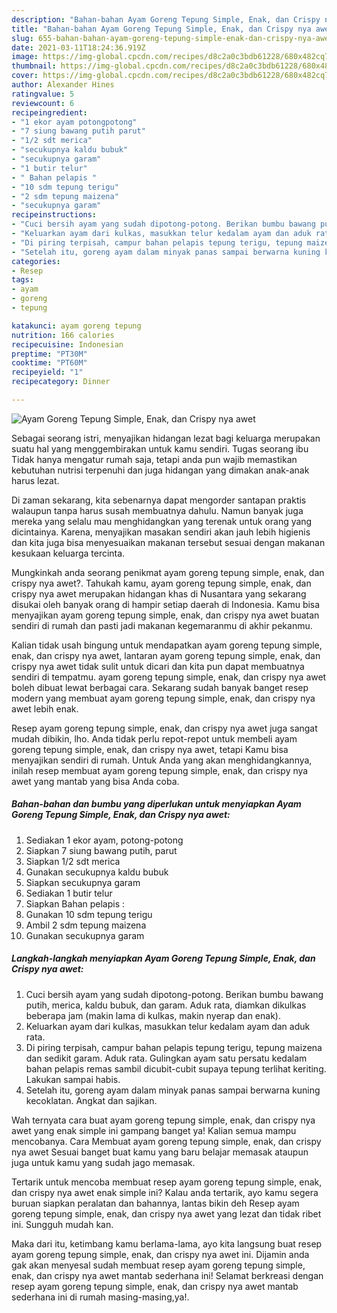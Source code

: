 ```yaml
---
description: "Bahan-bahan Ayam Goreng Tepung Simple, Enak, dan Crispy nya awet yang lezat Untuk Jualan"
title: "Bahan-bahan Ayam Goreng Tepung Simple, Enak, dan Crispy nya awet yang lezat Untuk Jualan"
slug: 655-bahan-bahan-ayam-goreng-tepung-simple-enak-dan-crispy-nya-awet-yang-lezat-untuk-jualan
date: 2021-03-11T18:24:36.919Z
image: https://img-global.cpcdn.com/recipes/d8c2a0c3bdb61228/680x482cq70/ayam-goreng-tepung-simple-enak-dan-crispy-nya-awet-foto-resep-utama.jpg
thumbnail: https://img-global.cpcdn.com/recipes/d8c2a0c3bdb61228/680x482cq70/ayam-goreng-tepung-simple-enak-dan-crispy-nya-awet-foto-resep-utama.jpg
cover: https://img-global.cpcdn.com/recipes/d8c2a0c3bdb61228/680x482cq70/ayam-goreng-tepung-simple-enak-dan-crispy-nya-awet-foto-resep-utama.jpg
author: Alexander Hines
ratingvalue: 5
reviewcount: 6
recipeingredient:
- "1 ekor ayam potongpotong"
- "7 siung bawang putih parut"
- "1/2 sdt merica"
- "secukupnya kaldu bubuk"
- "secukupnya garam"
- "1 butir telur"
- " Bahan pelapis "
- "10 sdm tepung terigu"
- "2 sdm tepung maizena"
- "secukupnya garam"
recipeinstructions:
- "Cuci bersih ayam yang sudah dipotong-potong. Berikan bumbu bawang putih, merica, kaldu bubuk, dan garam. Aduk rata, diamkan dikulkas beberapa jam (makin lama di kulkas, makin nyerap dan enak)."
- "Keluarkan ayam dari kulkas, masukkan telur kedalam ayam dan aduk rata."
- "Di piring terpisah, campur bahan pelapis tepung terigu, tepung maizena dan sedikit garam. Aduk rata. Gulingkan ayam satu persatu kedalam bahan pelapis remas sambil dicubit-cubit supaya tepung terlihat keriting. Lakukan sampai habis."
- "Setelah itu, goreng ayam dalam minyak panas sampai berwarna kuning kecoklatan. Angkat dan sajikan."
categories:
- Resep
tags:
- ayam
- goreng
- tepung

katakunci: ayam goreng tepung 
nutrition: 166 calories
recipecuisine: Indonesian
preptime: "PT30M"
cooktime: "PT60M"
recipeyield: "1"
recipecategory: Dinner

---
```



![Ayam Goreng Tepung Simple, Enak, dan Crispy nya awet](https://img-global.cpcdn.com/recipes/d8c2a0c3bdb61228/680x482cq70/ayam-goreng-tepung-simple-enak-dan-crispy-nya-awet-foto-resep-utama.jpg)

Sebagai seorang istri, menyajikan hidangan lezat bagi keluarga merupakan suatu hal yang menggembirakan untuk kamu sendiri. Tugas seorang ibu Tidak hanya mengatur rumah saja, tetapi anda pun wajib memastikan kebutuhan nutrisi terpenuhi dan juga hidangan yang dimakan anak-anak harus lezat.

Di zaman  sekarang, kita sebenarnya dapat mengorder santapan praktis walaupun tanpa harus susah membuatnya dahulu. Namun banyak juga mereka yang selalu mau menghidangkan yang terenak untuk orang yang dicintainya. Karena, menyajikan masakan sendiri akan jauh lebih higienis dan kita juga bisa menyesuaikan makanan tersebut sesuai dengan makanan kesukaan keluarga tercinta. 



Mungkinkah anda seorang penikmat ayam goreng tepung simple, enak, dan crispy nya awet?. Tahukah kamu, ayam goreng tepung simple, enak, dan crispy nya awet merupakan hidangan khas di Nusantara yang sekarang disukai oleh banyak orang di hampir setiap daerah di Indonesia. Kamu bisa menyajikan ayam goreng tepung simple, enak, dan crispy nya awet buatan sendiri di rumah dan pasti jadi makanan kegemaranmu di akhir pekanmu.

Kalian tidak usah bingung untuk mendapatkan ayam goreng tepung simple, enak, dan crispy nya awet, lantaran ayam goreng tepung simple, enak, dan crispy nya awet tidak sulit untuk dicari dan kita pun dapat membuatnya sendiri di tempatmu. ayam goreng tepung simple, enak, dan crispy nya awet boleh dibuat lewat berbagai cara. Sekarang sudah banyak banget resep modern yang membuat ayam goreng tepung simple, enak, dan crispy nya awet lebih enak.

Resep ayam goreng tepung simple, enak, dan crispy nya awet juga sangat mudah dibikin, lho. Anda tidak perlu repot-repot untuk membeli ayam goreng tepung simple, enak, dan crispy nya awet, tetapi Kamu bisa menyajikan sendiri di rumah. Untuk Anda yang akan menghidangkannya, inilah resep membuat ayam goreng tepung simple, enak, dan crispy nya awet yang mantab yang bisa Anda coba.

<!--inarticleads1-->

##### Bahan-bahan dan bumbu yang diperlukan untuk menyiapkan Ayam Goreng Tepung Simple, Enak, dan Crispy nya awet:

1. Sediakan 1 ekor ayam, potong-potong
1. Siapkan 7 siung bawang putih, parut
1. Siapkan 1/2 sdt merica
1. Gunakan secukupnya kaldu bubuk
1. Siapkan secukupnya garam
1. Sediakan 1 butir telur
1. Siapkan  Bahan pelapis :
1. Gunakan 10 sdm tepung terigu
1. Ambil 2 sdm tepung maizena
1. Gunakan secukupnya garam




<!--inarticleads2-->

##### Langkah-langkah menyiapkan Ayam Goreng Tepung Simple, Enak, dan Crispy nya awet:

1. Cuci bersih ayam yang sudah dipotong-potong. Berikan bumbu bawang putih, merica, kaldu bubuk, dan garam. Aduk rata, diamkan dikulkas beberapa jam (makin lama di kulkas, makin nyerap dan enak).
1. Keluarkan ayam dari kulkas, masukkan telur kedalam ayam dan aduk rata.
1. Di piring terpisah, campur bahan pelapis tepung terigu, tepung maizena dan sedikit garam. Aduk rata. Gulingkan ayam satu persatu kedalam bahan pelapis remas sambil dicubit-cubit supaya tepung terlihat keriting. Lakukan sampai habis.
1. Setelah itu, goreng ayam dalam minyak panas sampai berwarna kuning kecoklatan. Angkat dan sajikan.




Wah ternyata cara buat ayam goreng tepung simple, enak, dan crispy nya awet yang enak simple ini gampang banget ya! Kalian semua mampu mencobanya. Cara Membuat ayam goreng tepung simple, enak, dan crispy nya awet Sesuai banget buat kamu yang baru belajar memasak ataupun juga untuk kamu yang sudah jago memasak.

Tertarik untuk mencoba membuat resep ayam goreng tepung simple, enak, dan crispy nya awet enak simple ini? Kalau anda tertarik, ayo kamu segera buruan siapkan peralatan dan bahannya, lantas bikin deh Resep ayam goreng tepung simple, enak, dan crispy nya awet yang lezat dan tidak ribet ini. Sungguh mudah kan. 

Maka dari itu, ketimbang kamu berlama-lama, ayo kita langsung buat resep ayam goreng tepung simple, enak, dan crispy nya awet ini. Dijamin anda gak akan menyesal sudah membuat resep ayam goreng tepung simple, enak, dan crispy nya awet mantab sederhana ini! Selamat berkreasi dengan resep ayam goreng tepung simple, enak, dan crispy nya awet mantab sederhana ini di rumah masing-masing,ya!.

